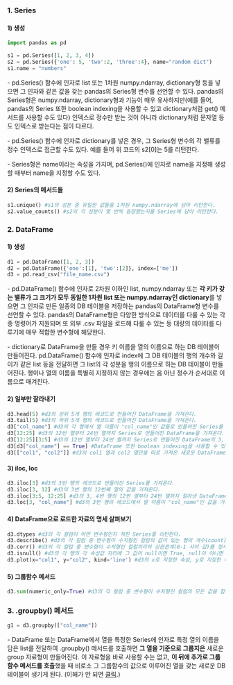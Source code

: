 ### 1. Series

#### 1) 생성

```python
import pandas as pd

s1 = pd.Series([1, 2, 3, 4])
s2 = pd.Series({'one': 5, 'two':2, 'three':4}, name="random dict")
s1.name = "numbers"
```

\- pd.Series() 함수에 인자로 list 또는 1차원 numpy.ndarray, dictionary형 등을 넣으면 그 인자와 같은 값을 갖는 pandas의 Series형 변수를 선언할 수 있다. pandas의 Series형은 numpy.ndarray, dictionary형과 기능이 매우 유사하지만(예를 들어, pandas의 Series 또한 boolean indexing을 사용할 수 있고 dictionary처럼 get() 메서드를 사용할 수도 있다) 인덱스로 정수만 받는 것이 아니라 dictionary처럼 문자열 등도 인덱스로 받는다는 점이 다르다.

\- pd.Series() 함수에 인자로 dictionary를 넣은 경우, 그 Series형 변수의 각 밸류를 정수 인덱스로 접근할 수도 있다. 예를 들어 위 코드의 s2[0]는 5를 리턴한다.

\- Series형은 name이라는 속성을 가지며, pd.Series()에 인자로 name을 지정해 생성할 때부터 name을 지정할 수도 있다.


#### 2) Series의 메서드들

```python
s1.unique() #s1의 성분 중 유일한 값들을 1차원 numpy.ndarray에 담아 리턴한다.
s2.value_counts() #s2의 각 성분이 몇 번씩 등장했는지를 Series에 담아 리턴한다.
```


### 2. DataFrame

#### 1) 생성

```python
d1 = pd.DataFrame([1, 2, 3])
d2 = pd.DataFrame({'one':[1], 'two':[2]}, index=['me'])
d3 = pd.read_csv("file_name.csv")
```

\- pd.DataFrame() 함수에 인자로 2차원 이하인 list, numpy.ndarray 또는 **각 키가 갖는 밸류가 그 크기가 모두 동일한 1차원 list 또는 numpy.ndarray인 dictionary**를 넣으면 그 인자로 만든 일종의 DB 테이블을 저장하는 pandas의 DataFrame형 변수를 선언할 수 있다. pandas의 DataFrame형은 다양한 방식으로 데이터를 다룰 수 있는 각종 명령어가 지원되며 또 외부 .csv 파일을 로드해 다룰 수 있는 등 대량의 데이터를 다루기에 매우 적합한 변수형에 해당한다.

\- dictionary로 DataFrame을 만들 경우 키 이름을 열의 이름으로 하는 DB 테이블이 만들어진다. pd.DataFrame() 함수에 인자로 index에 그 DB 테이블의 행의 개수와 길이가 같은 list 등을 전달하면 그 list의 각 성분을 행의 이름으로 하는 DB 테이블이 만들어진다. 행이나 열의 이름을 특별히 지정하지 않는 경우에는 음 아닌 정수가 순서대로 이름으로 매겨진다.

#### 2) 일부만 잘라내기

```python
d3.head(5) #d3의 상위 5개 행의 레코드로 만들어진 DataFrame을 가져온다.
d3.tail(5) #d3의 하위 5개 행의 레코드로 만들어진 DataFrame을 가져온다.
d3["col_name"] #d3의 각 행에서 열 이름이 "col_name"인 값들로 만들어진 Series를 가져온다.
d3[12:25] #d3의 12번 열부터 24번 열까지 Series로 만들어진 DataFrame을 가져온다.
d3[12:25][3:5] #d3의 12번 열부터 24번 열까지 Series로 만들어진 DataFrame의 3, 4번 행을 잘라낸다. numpy.ndarray와 달리 2차원 인덱스를 ,로 구분하는 방식은 사용할 수 없다. 단, iloc을 사용하면 가능하다.
d3[d3["col_name"] == True] #DataFrame 또한 boolean indexing을 사용할 수 있다.
d3[["col1", "col2"]] #d3의 col1 열과 col2 열만을 따로 가져온 새로운 DataFrame을 리턴한다.
```

#### 3) iloc, loc

```python
d3.iloc[3] #d3의 3번 행의 레코드로 만들어진 Series를 가져온다.
d3.iloc[3, 12] #d3의 3번 행의 12번째 열의 값을 가져온다.
d3.iloc[3:5, 12:25] #d3의 3, 4번 행의 12번 열부터 24번 열까지 잘라낸 DataFrame을 가져온다.
d3.loc[3, "col_name"] #d3의 3번 행의 레코드에서 열 이름이 "col_name"인 값을 가져온다. d3에 행 또는 열에 이름이 따로 지정되지 않았다면 iloc과 똑같이 사용할 수 있으나, 따로 지정된 이름이 있다면 괄호 안에 숫자를 써서는 안된다.
```


#### 4) DataFrame으로 로드한 자료의 명세 살펴보기

```python
d3.dtypes #d3의 각 컬럼이 어떤 변수형인지 적힌 Series를 리턴한다. 
d3.describe() #d3의 각 컬럼 중 변수형이 수치형인 컬럼의 값이 있는 행의 개수(count), 평균, 표준편차, 최솟값, 최댓값, 25%값, 75%값이 채워진 DataFrame을 리턴한다. 
d3.corr() #d3의 각 컬럼 중 변수형이 수치형인 컬럼끼리의 상관관계(0-1 사이 값)를 정사각형 표로 채워진 DataFrame을 리턴한다.
d3.isnull() #d3의 각 행의 각 속성값 자리에 그 값이 null이면 True, null이 아니면 False가 채워진 DataFrame을 리턴한다. 
d3.plot(x="col1", y="col2", kind='line') #d3의 x로 지정한 속성, y로 지정한 속성으로 그래프를 그린다.
```


#### 5) 그룹함수 메서드

```python
d3.sum(numeric_only=True) #d3의 각 컬럼 중 변수형이 수치형인 컬럼의 모든 값을 합산한 값을 각 행의 값으로 하는 Series를 리턴한다.
```



### 3. .groupby() 메서드

```python
g1 = d3.groupby(["col_name"])
```

\- DataFrame 또는 DataFrame에서 열을 특정한 Series에 인자로 특정 열의 이름을 담은 list를 전달하여 .groupby() 메서드를 호출하면 **그 열을 기준으로 그룹지은** 새로운 group 자료형이 만들어진다. 이 자료형을 바로 사용할 수는 없고, **이 뒤에 추가로 그룹함수 메서드를 호출**했을 때 비로소 그 그룹함수의 값으로 이루어진 열을 갖는 새로운 DB 테이블이 생기게 된다. (이해가 안 되면 [클릭](https://klee313.github.io/blog/db/2021/11/12/SQL-select.html).)

